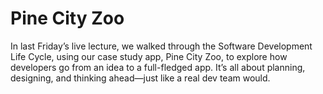 # Pine City Zoo
In last Friday’s live lecture, we walked through the Software Development Life Cycle, using our case study app, Pine City Zoo, to explore how developers go from an idea to a full-fledged app. It’s all about planning, designing, and thinking ahead—just like a real dev team would.
